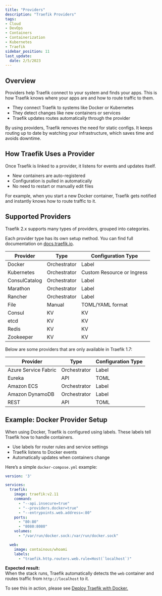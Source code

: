 ```yaml
---
title: "Providers"
description: "Traefik Providers"
tags: 
- Cloud
- DevOps
- Containers
- Containerization
- Kubernetes
- Traefik
sidebar_position: 11
last_update:
  date: 2/5/2023
---
```


## Overview

Providers help Traefik connect to your system and finds your apps. This is how Traefik knows where your apps are and how to route traffic to them.

- They connect Traefik to systems like Docker or Kubernetes  
- They detect changes like new containers or services  
- Traefik updates routes automatically through the provider  

By using providers, Traefik removes the need for static configs. It keeps routing up to date by watching your infrastructure, which saves time and avoids downtime.


## How Traefik Uses a Provider

Once Traefik is linked to a provider, it listens for events and updates itself.

- New containers are auto-registered  
- Configuration is pulled in automatically  
- No need to restart or manually edit files  

For example, when you start a new Docker container, Traefik gets notified and instantly knows how to route traffic to it.


## Supported Providers 

Traefik 2.x supports many types of providers, grouped into categories.

Each provider type has its own setup method. You can find full documentation on [docs.traefik.io](https://doc.traefik.io).


| **Provider**     | **Type**        | **Configuration Type**         |
|------------------|------------------|---------------------------------|
| Docker           | Orchestrator     | Label                           |
| Kubernetes       | Orchestrator     | Custom Resource or Ingress      |
| ConsulCatalog    | Orchestrator     | Label                           |
| Marathon         | Orchestrator     | Label                           |
| Rancher          | Orchestrator     | Label                           |
| File             | Manual           | TOML/YAML format                |
| Consul           | KV               | KV                              |
| etcd             | KV               | KV                              |
| Redis            | KV               | KV                              |
| Zookeeper        | KV               | KV                              |

Below are some providers that are only available in Traefik 1.7:

| **Provider**         | **Type**     | **Configuration Type** |
| -------------------- | ------------ | ---------------------- |
| Azure Service Fabric | Orchestrator | Label                  |
| Eureka               | API          | TOML                   |
| Amazon ECS           | Orchestrator | Label                  |
| Amazon DynamoDB      | Orchestrator | Label                  |
| REST                 | API          | TOML                   |


## Example: Docker Provider Setup

When using Docker, Traefik is configured using labels. These labels tell Traefik how to handle containers.

- Use labels for router rules and service settings  
- Traefik listens to Docker events  
- Automatically updates when containers change  

Here’s a simple `docker-compose.yml` example:

```yaml
version: '3'

services:
  traefik:
    image: traefik:v2.11
    command:
      - "--api.insecure=true"
      - "--providers.docker=true"
      - "--entrypoints.web.address=:80"
    ports:
      - "80:80"
      - "8080:8080"
    volumes:
      - "/var/run/docker.sock:/var/run/docker.sock"

  web:
    image: containous/whoami
    labels:
      - "traefik.http.routers.web.rule=Host(`localhost`)"
```

**Expected result:**  
When the stack runs, Traefik automatically detects the `web` container and routes traffic from `http://localhost` to it.

To see this in action, please see [Deploy Traefik with Docker.](/docs/015-Kubernetes-Tools/041-Traefik/020-Configuration/012-Deploy-Traefik-wth-Docker.md)



